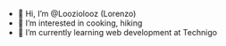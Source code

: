 - 👋 Hi, I’m @Looziolooz (Lorenzo)
- 👀 I’m interested in cooking, hiking
- 🌱 I’m currently learning web development at Technigo
